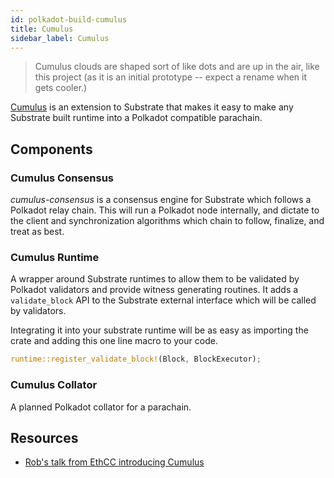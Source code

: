 ```yaml
---
id: polkadot-build-cumulus
title: Cumulus
sidebar_label: Cumulus
---
```


> Cumulus clouds are shaped sort of like dots and are up in the air, like this project (as it is an initial prototype -- expect a rename when it gets cooler.)

[Cumulus](https://github.com/paritytech/cumulus) is an extension to Substrate that makes it easy to make any Substrate built runtime into a Polkadot compatible parachain.

## Components

### Cumulus Consensus

*cumulus-consensus* is a consensus engine for Substrate which follows a Polkadot relay chain. This will run a Polkadot node internally, and dictate to the client and synchronization algorithms which chain to follow, finalize, and treat as best.

### Cumulus Runtime

A wrapper around Substrate runtimes to allow them to be validated by Polkadot validators and provide witness generating routines. It adds a `validate_block` API to the Substrate external interface which will be called by validators.

Integrating it into your substrate runtime will be as easy as importing the crate and adding this one line macro to your code.

``` rust
runtime::register_validate_block!(Block, BlockExecutor);
```

### Cumulus Collator

A planned Polkadot collator for a parachain.

## Resources

- [Rob's talk from EthCC introducing Cumulus](https://www.youtube.com/watch?v=thgtXq5YMOo)
